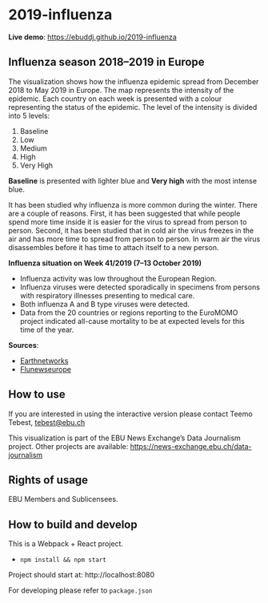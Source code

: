 # 2019-influenza

**Live demo**: https://ebuddj.github.io/2019-influenza

## Influenza season 2018–2019 in Europe 

The visualization shows how the influenza epidemic spread from December 2018 to May 2019 in Europe. The map represents the intensity of the epidemic. Each country on each week is presented with a colour representing the status of the epidemic. The level of the intensity is divided into 5 levels: 
1. Baseline
2. Low
3. Medium
4. High
5. Very High

**Baseline** is presented with lighter blue and **Very high** with the most intense blue.

It has been studied why influenza is more common during the winter. There are a couple of reasons. First, it has been suggested that while people spend more time inside it is easier for the virus to spread from person to person. Second, it has been studied that in cold air the virus freezes in the air and has more time to spread from person to person. In warm air the virus disassembles before it has time to attach itself to a new person. 

**Influenza situation on Week 41/2019 (7–13 October 2019)**
* Influenza activity was low throughout the European Region.
* Influenza viruses were detected sporadically in specimens from persons with respiratory illnesses presenting to medical care.
* Both influenza A and B type viruses were detected.
* Data from the 20 countries or regions reporting to the EuroMOMO project indicated all-cause mortality to be at expected levels for this time of the year.

**Sources**: 
* [Earthnetworks](https://www.earthnetworks.com/blog/flu-season-strikes-winter)
* [Flunewseurope](http://flunewseurope.org)

## How to use

If you are interested in using the interactive version please contact Teemo Tebest, tebest@ebu.ch

This visualization is part of the EBU News Exchange’s Data Journalism project. Other projects are available: https://news-exchange.ebu.ch/data-journalism

## Rights of usage

EBU Members and Sublicensees.

## How to build and develop

This is a Webpack + React project.

* `npm install && npm start`

Project should start at: http://localhost:8080

For developing please refer to `package.json`